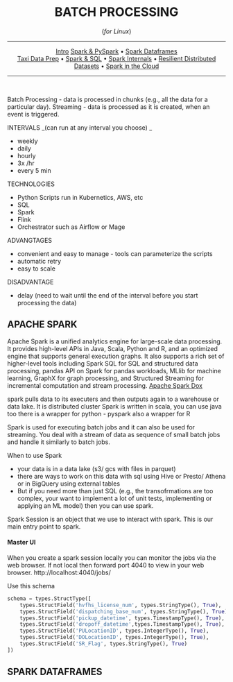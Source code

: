 <div align="center">
    
# BATCH PROCESSING
(*for Linux*)
<hr />

[Intro](#intro)
[Spark & PySpark](#spark-and-pyspark) •
[Spark Dataframes](#spark-dataframes) <br>
[Taxi Data Prep](#taxi-data-preparation) •
[Spark & SQL](#spark-and-sql) •
[Spark Internals](#spark-internals) •
[Resilient Distributed Datasets](#resilient-distributed-datasets) •
[Spark in the Cloud](#spark-in-the-cloud) 
</div>

<hr />
<br>


Batch Processing - data is processed in chunks (e.g., all the data for a particular day).
Streaming - data is processed as it is created, when an event is triggered. 

INTERVALS 
_(can run at any interval you choose) _
- weekly
- daily
- hourly
- 3x /hr
- every 5 min

TECHNOLOGIES 
- Python Scripts run in Kubernetics, AWS, etc 
- SQL 
- Spark
- Flink
- Orchestrator such as Airflow or Mage

ADVANGTAGES 
- convenient and easy to manage - tools can parameterize the scripts
- automatic retry
- easy to scale

DISADVANTAGE 
- delay (need to wait until the end of the interval before you start processing the data)

## APACHE SPARK 
Apache Spark is a unified analytics engine for large-scale data processing. It provides high-level APIs in Java, Scala, Python and R, and an optimized engine that supports general execution graphs. It also supports a rich set of higher-level tools including Spark SQL for SQL and structured data processing, pandas API on Spark for pandas workloads, MLlib for machine learning, GraphX for graph processing, and Structured Streaming for incremental computation and stream processing. [Apache Spark Dox](https://spark.apache.org/docs/latest/)

spark pulls data to its executers and then outputs again to a warehouse or data lake. 
It is distributed cluster
Spark is written in scala, you can use java too
there is a wrapper for python - pyspark 
also a wrapper for R

Spark is used for executing batch jobs and it can also be used for streaming. You deal with a stream of data as sequence of small batch jobs and handle it similarly to batch jobs. 

When to use Spark
- your data is in a data lake (s3/ gcs with files in parquet) 
- there are ways to work on this data with sql using Hive or Presto/ Athena or in BigQuery using external tables
- But if you need more than just SQL (e.g., the transofrmations are too complex, your want to implement a lot of unit tests, implementing or applying an ML model) then you can use spark. 


Spark Session is an object that we use to interact with spark. This is our main entry point to spark.  

#### Master UI 
When you create a spark session locally you can monitor the jobs via the web browser. If not local then forward port 4040 to view in your web browser. 
http://localhost:4040/jobs/

Use this schema 

```python
schema = types.StructType([
    types.StructField('hvfhs_license_num', types.StringType(), True),
    types.StructField('dispatching_base_num', types.StringType(), True), 
    types.StructField('pickup_datetime', types.TimestampType(), True), 
    types.StructField('dropoff_datetime',types.TimestampType(), True), 
    types.StructField('PULocationID', types.IntegerType(), True), 
    types.StructField('DOLocationID', types.IntegerType(), True), 
    types.StructField('SR_Flag', types.StringType(), True)
])
```
## SPARK DATAFRAMES 
